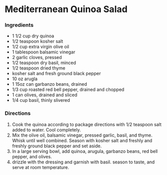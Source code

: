 # Mediterranean Quinoa Salad

### Ingredients

* 1 1/2 cup dry quinoa
* 1/2 teaspoon kosher salt
* 1/2 cup extra virgin olive oil
* 1 tablespoon balsamic vinegar
* 2 garlic cloves, pressed
* 1/2 teaspoon dry basil, minced
* 1/2 teaspoon dried thyme
* kosher salt and fresh ground black pepper
* 10 oz arugla
* 1 15oz can garbanzo beans, drained
* 1/3 cup roasted red bell pepper, drained and chopped
* 1 can olives, drained and sliced
* 1/4 cup basil, thinly slivered


### Directions

1. Cook the quinoa according to package directions with 1/2 teaspoon salt added to water. Cool completely.
2. Mix the olive oil, balsamic vinegar, pressed garlic, basil, and thyme. Whisk until well combined. Season with kosher salt and freshly and freshly ground black pepper and set aside.
3. In a large serving bowl, add quinoa, arugula, garbanzo beans, red bell pepper, and olives.
4. drizzle with the dressing and garnish with basil. season to taste, and serve at room temperature.